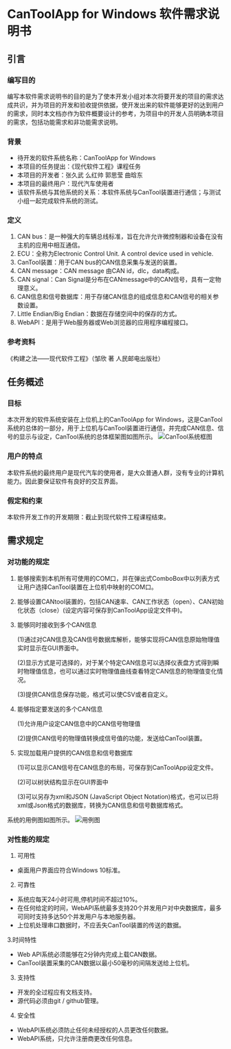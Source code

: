 # CanToolApp for Windows 软件需求说明书

## 引言

### 编写目的
编写本软件需求说明书的目的是为了使本开发小组对本次将要开发的项目的需求达成共识，并为项目的开发和验收提供依据，使开发出来的软件能够更好的达到用户的需求，同时本文档亦作为软件概要设计的参考，为项目中的开发人员明确本项目的需求，包括功能需求和非功能需求说明。

### 背景
- 待开发的软件系统名称：CanToolApp for Windows
- 本项目的任务提出：《现代软件工程》课程任务
- 本项目的开发者：张久武 么红帅 郭思莹 曲晗东
- 本项目的最终用户：现代汽车使用者
- 该软件系统与其他系统的关系：本软件系统与CanTool装置进行通信；与测试小组一起完成软件系统的测试。

### 定义
1. CAN bus：是一种强大的车辆总线标准，旨在允许允许微控制器和设备在没有主机的应用中相互通信。
2. ECU：全称为Electronic Control Unit. A control device used in vehicle.
3. CanTool装置：用于CAN bus的CAN信息采集与发送的装置。
4. CAN message：CAN message 由CAN id，dlc，data构成。
5. CAN signal：Can Signal是分布在CANmessage中的CAN信号，具有一定物理意义。
6. CAN信息和信号数据库：用于存储CAN信息的组成信息和CAN信号的相关参数设置。
7. Little Endian/Big Endian：数据在存储空间中的保存的方式。
8. WebAPI：是用于Web服务器或Web浏览器的应用程序编程接口。

### 参考资料
《构建之法——现代软件工程》（邹欣 著  人民邮电出版社） 

## 任务概述

### 目标
本次开发的软件系统安装在上位机上的CanToolApp for Windows，这是CanTool系统的总体的一部分，用于上位机与CanTool装置进行通信，并完成CAN信息、信号的显示与设定，CanTool系统的总体框架图如图所示。
![CanTool系统框图](http://img.blog.csdn.net/20171015203100120?watermark/2/text/aHR0cDovL2Jsb2cuY3Nkbi5uZXQvR3N5U3Vuc2hpbmU=/font/5a6L5L2T/fontsize/400/fill/I0JBQkFCMA==/dissolve/70/gravity/SouthEast)

### 用户的特点
本软件系统的最终用户是现代汽车的使用者，是大众普通人群，没有专业的计算机能力。因此要保证软件有良好的交互界面。

### 假定和约束
本软件开发工作的开发期限：截止到现代软件工程课程结束。

## 需求规定

### 对功能的规定
1. 能够搜索到本机所有可使用的COM口，并在弹出式ComboBox中以列表方式让用户选择CanTool装置在上位机中映射的COM口。

2. 能够设置CANtool装置的，包括CAN速率、CAN工作状态（open）、CAN初始化状态（close）(设定内容可保存到CanToolApp设定文件中)。

3. 能够同时接收到多个CAN信息

   (1)通过对CAN信息及CAN信号数据库解析，能够实现将CAN信息原始物理值实时显示在GUI界面中。

   (2)显示方式是可选择的，对于某个特定CAN信息可以选择仪表盘方式得到瞬时物理值信息，也可以通过实时物理值曲线查看特定CAN信息的物理值变化情况。

   (3)提供CAN信息保存功能，格式可以使CSV或者自定义。

4. 能够指定要发送的多个CAN信息

   (1)允许用户设定CAN信息中的CAN信号物理值

   (2)提供CAN信号的物理值转换成信号值的功能，发送给CanTool装置。

5. 实现加载用户提供的CAN信息和信号数据库

   (1)可以显示CAN信号在CAN信息的布局，可保存到CanToolApp设定文件。

   (2)可以树状结构显示在GUI界面中

   (3)可以另存为xml和JSON (JavaScript Object Notation)格式，也可以已将xml或Json格式的数据库，转换为CAN信息和信号数据库格式。

系统的用例图如图所示。
![用例图](http://img.blog.csdn.net/20171017223941928?watermark/2/text/aHR0cDovL2Jsb2cuY3Nkbi5uZXQvR3N5U3Vuc2hpbmU=/font/5a6L5L2T/fontsize/400/fill/I0JBQkFCMA==/dissolve/70/gravity/SouthEast)

### 对性能的规定
1. 可用性
- 桌面用户界面应符合Windows 10标准。

2. 可靠性
- 系统应每天24小时可用,停机时间不超过10%。
- 在任何给定的时间，WebAPI系统最多支持20个并发用户对中央数据库，最多可同时支持多达50个并发用户与本地服务器。
- 上位机处理串口数据时，不应丢失CanTool装置的传送的数据。

3.时间特性
- Web API系统必须能够在2分钟内完成上载CAN数据。
- CanTool装置采集的CAN数据以最小50毫秒的间隔发送给上位机。

3. 支持性
- 开发的全过程应有文档支持。
- 源代码必须由git / github管理。

4. 安全性
- WebAPI系统必须防止任何未经授权的人员更改任何数据。
- WebAPI系统，只允许注册商更改任何信息。

